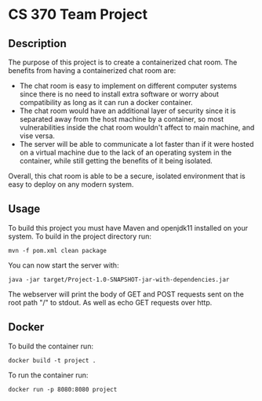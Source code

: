 # CS 370 Team Project
## Description
The purpose of this project is to create a containerized chat room. The benefits from having a containerized chat room are: 
 - The chat room is easy to implement on different computer systems since there is no need to install extra software or worry about compatibility as long as it can run a docker container.
 - The chat room would have an additional layer of security since it is separated away from the host machine by a container, so most vulnerabilities inside the chat room wouldn't affect to main machine, and vise versa.
 - The server will be able to communicate a lot faster than if it were hosted on a virtual machine due to the lack of an operating system in the container, while still getting the benefits of it being isolated.

Overall, this chat room is able to be a secure, isolated environment that is easy to deploy on any modern system.

## Usage
To build this project you must have Maven and openjdk11 installed on your system. 
To build in the project directory run:

    mvn -f pom.xml clean package
You can now start the server with:

    java -jar target/Project-1.0-SNAPSHOT-jar-with-dependencies.jar
The webserver will print the body of GET and POST requests sent on the root
path "/" to stdout. As well as echo GET requests over http.    

## Docker
To build the container run:
    
    docker build -t project .
To run the container run:

    docker run -p 8080:8080 project
